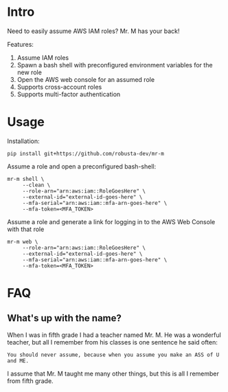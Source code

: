 # Intro

Need to easily assume AWS IAM roles? Mr. M has your back!

Features:

1. Assume IAM roles
2. Spawn a bash shell with preconfigured environment variables for the new role
3. Open the AWS web console for an assumed role
4. Supports cross-account roles
5. Supports multi-factor authentication


# Usage
Installation:
```
pip install git+https://github.com/robusta-dev/mr-m
```

Assume a role and open a preconfigured bash-shell:
```
mr-m shell \
     --clean \
     --role-arn="arn:aws:iam::RoleGoesHere" \
     --external-id="external-id-goes-here" \
     --mfa-serial="arn:aws:iam::mfa-arn-goes-here" \
     --mfa-token=<MFA_TOKEN>
```

Assume a role and generate a link for logging in to the AWS Web Console with that role
```
mr-m web \
     --role-arn="arn:aws:iam::RoleGoesHere" \
     --external-id="external-id-goes-here" \
     --mfa-serial="arn:aws:iam::mfa-arn-goes-here" \
     --mfa-token=<MFA_TOKEN>
```

# FAQ
## What's up with the name?
When I was in fifth grade I had a teacher named Mr. M. He was a wonderful teacher, but all I remember from his classes is one sentence he said often:

	You should never assume, because when you assume you make an ASS of U and ME. 

I assume that Mr. M taught me many other things, but this is all I remember from fifth grade.

